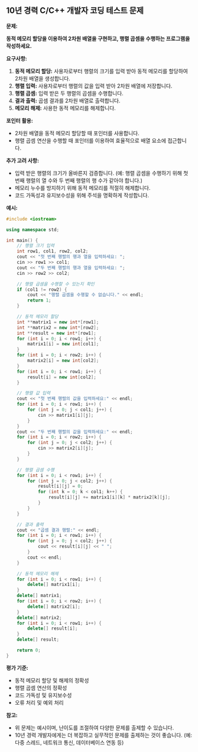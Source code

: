 ## 10년 경력 C/C++ 개발자 코딩 테스트 문제

**문제:**

**동적 메모리 할당을 이용하여 2차원 배열을 구현하고, 행렬 곱셈을 수행하는 프로그램을 작성하세요.**

**요구사항:**

1. **동적 메모리 할당:** 사용자로부터 행렬의 크기를 입력 받아 동적 메모리를 할당하여 2차원 배열을 생성합니다.
2. **행렬 입력:** 사용자로부터 행렬의 값을 입력 받아 2차원 배열에 저장합니다.
3. **행렬 곱셈:** 입력 받은 두 행렬의 곱셈을 수행합니다.
4. **결과 출력:** 곱셈 결과를 2차원 배열로 출력합니다.
5. **메모리 해제:** 사용한 동적 메모리를 해제합니다.

**포인터 활용:**

* 2차원 배열을 동적 메모리 할당할 때 포인터를 사용합니다.
* 행렬 곱셈 연산을 수행할 때 포인터를 이용하여 효율적으로 배열 요소에 접근합니다.

**추가 고려 사항:**

* 입력 받은 행렬의 크기가 올바른지 검증합니다. (예: 행렬 곱셈을 수행하기 위해 첫 번째 행렬의 열 수와 두 번째 행렬의 행 수가 같아야 합니다.)
* 메모리 누수를 방지하기 위해 동적 메모리를 적절히 해제합니다.
* 코드 가독성과 유지보수성을 위해 주석을 명확하게 작성합니다.

**예시:**

```c++
#include <iostream>

using namespace std;

int main() {
    // 행렬 크기 입력
    int row1, col1, row2, col2;
    cout << "첫 번째 행렬의 행과 열을 입력하세요: ";
    cin >> row1 >> col1;
    cout << "두 번째 행렬의 행과 열을 입력하세요: ";
    cin >> row2 >> col2;

    // 행렬 곱셈을 수행할 수 있는지 확인
    if (col1 != row2) {
        cout << "행렬 곱셈을 수행할 수 없습니다." << endl;
        return 1;
    }

    // 동적 메모리 할당
    int **matrix1 = new int*[row1];
    int **matrix2 = new int*[row2];
    int **result = new int*[row1];
    for (int i = 0; i < row1; i++) {
        matrix1[i] = new int[col1];
    }
    for (int i = 0; i < row2; i++) {
        matrix2[i] = new int[col2];
    }
    for (int i = 0; i < row1; i++) {
        result[i] = new int[col2];
    }

    // 행렬 값 입력
    cout << "첫 번째 행렬의 값을 입력하세요:" << endl;
    for (int i = 0; i < row1; i++) {
        for (int j = 0; j < col1; j++) {
            cin >> matrix1[i][j];
        }
    }
    cout << "두 번째 행렬의 값을 입력하세요:" << endl;
    for (int i = 0; i < row2; i++) {
        for (int j = 0; j < col2; j++) {
            cin >> matrix2[i][j];
        }
    }

    // 행렬 곱셈 수행
    for (int i = 0; i < row1; i++) {
        for (int j = 0; j < col2; j++) {
            result[i][j] = 0;
            for (int k = 0; k < col1; k++) {
                result[i][j] += matrix1[i][k] * matrix2[k][j];
            }
        }
    }

    // 결과 출력
    cout << "곱셈 결과 행렬:" << endl;
    for (int i = 0; i < row1; i++) {
        for (int j = 0; j < col2; j++) {
            cout << result[i][j] << " ";
        }
        cout << endl;
    }

    // 동적 메모리 해제
    for (int i = 0; i < row1; i++) {
        delete[] matrix1[i];
    }
    delete[] matrix1;
    for (int i = 0; i < row2; i++) {
        delete[] matrix2[i];
    }
    delete[] matrix2;
    for (int i = 0; i < row1; i++) {
        delete[] result[i];
    }
    delete[] result;

    return 0;
}
```

**평가 기준:**

* 동적 메모리 할당 및 해제의 정확성
* 행렬 곱셈 연산의 정확성
* 코드 가독성 및 유지보수성
* 오류 처리 및 예외 처리

**참고:**

* 위 문제는 예시이며, 난이도를 조절하여 다양한 문제를 출제할 수 있습니다.
* 10년 경력 개발자에게는 더 복잡하고 실무적인 문제를 출제하는 것이 좋습니다. (예: 다중 스레드, 네트워크 통신, 데이터베이스 연동 등)
